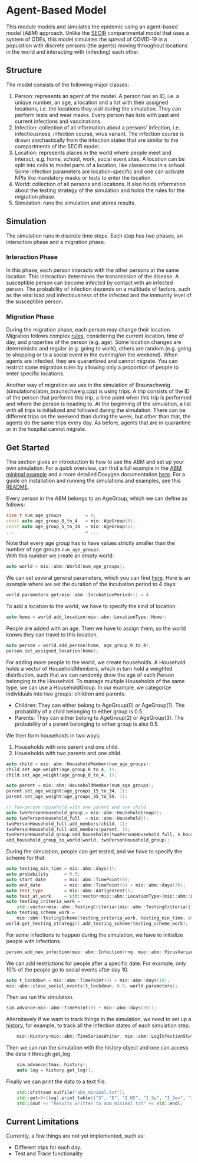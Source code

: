 # Agent-Based Model

This module models and simulates the epidemic using an agent-based model (*ABM*) approach. Unlike the [SECIR](../ode_secir/README.md) compartmental model that uses a system of ODEs, this model simulates the spread of COVID-19 in a population with discrete persons (the agents) moving throughout locations in the world and interacting with (infecting) each other.

## Structure

The model consists of the following major classes:

1. Person: represents an agent of the model. A person has an ID, i.e. a unique number, an age, a location and a list with their assigned locations, i.e. the locations they visit during the simulation. They can perform tests and wear masks. Every person has lists with past and current infections and vaccinations.
2. Infection: collection of all information about a persons' infection, i.e. infectiousness, infection course, virus variant. The infection course is drawn stochastically from the infection states that are similar to the compartments of the SECIR model.
3. Location: represents places in the world where people meet and interact, e.g. home, school, work, social event sites. A location can be split into cells to model parts of a location, like classrooms in a school. Some infection parameters are location-specific and one can activate NPIs like mandatory masks or tests to enter the location.
4. World: collection of all persons and locations. It also holds information about the testing strategy of the simulation and holds the rules for the migration phase.
5. Simulation: runs the simulation and stores results.

## Simulation

The simulation runs in discrete time steps. Each step has two phases, an interaction phase and a migration phase.

### Interaction Phase

In this phase, each person interacts with the other persons at the same location. This interaction determines the transmission of the disease. A susceptible person can become infected by contact with an infected person. The probability of infection depends on a multitude of factors, such as the viral load and infectiousness of the infected and the immunity level of the susceptible person.

### Migration Phase

During the migration phase, each person may change their location. Migration follows complex [rules](../abm/migration_rules.cpp), considering the current location, time of day, and properties of the person (e.g. age). Some location changes are deterministic and regular (e.g. going to work), others are random (e.g. going to shopping or to a social event in the evening/on the weekend). When agents are infected, they are quarantined and cannot migrate. You can restrict some migration rules by allowing only a proportion of people to enter specific locations.

Another way of migration we use in the simulation of Braunschweig (simulations/abm_braunschweig.cpp) is using trips. A trip consists of the ID of the person that performs this trip, a time point when this trip is performed and where the person is heading to. At the beginning of the simulation, a list with all trips is initialized and followed during the simulation. There can be different trips on the weekend than during the week, but other than that, the agents do the same trips every day. As before, agents that are in quarantine or in the hospital cannot migrate.

## Get Started

This section gives an introduction to how to use the ABM and set up your own simulation. For a quick overview, can find a full example in the [ABM minimal example](../../examples/abm_minimal.cpp) and a more detailed Doxygen documentation [here](https://scicompmod.github.io/memilio/documentation/index.html ). For a guide on installation and running the simulations and examples, see this [README](../../README.md).

Every person in the ABM belongs to an AgeGroup, which we can define as follows:  

```cpp  
size_t num_age_groups         = 4;  
const auto age_group_0_to_4   = mio::AgeGroup(0);  
const auto age_group_5_to_14  = mio::AgeGroup(1);  
...                           = ...  
```  

Note that every age group has to have values strictly smaller than the number of age groups `num_age_groups`.  
With this number we create an empty world:  

```cpp
auto world = mio::abm::World(num_age_groups);
```

We can set several general parameters, which you can find [here](../abm/parameters.h). Here is an example where we set the duration of the incubation period to 4 days:

```cpp
world.parameters.get<mio::abm::IncubationPeriod>() = 4.
```

To add a location to the world, we have to specify the kind of location.

```cpp
auto home = world.add_location(mio::abm::LocationType::Home);
```

People are added with an age. Then we have to assign them, so the world knows they can travel to this location.

```cpp
auto person = world.add_person(home, age_group_0_to_4);
person.set_assigned_location(home);
```

For adding more people to the world, we create households. A Household holds a vector of HouseholdMembers, which in turn hold a weighted distribution, such that we can randomly draw the age of each Person belonging to the Household. To manage multiple Households of the same type, we can use a HouseholdGroup.
In our example, we categorize individuals into two groups: children and parents.

- Children: They can either belong to AgeGroup(0) or AgeGroup(1). The probability of a child belonging to either group is 0.5.
- Parents: They can either belong to AgeGroup(2) or AgeGroup(3). The probability of a parent belonging to either group is also 0.5.

We then form households in two ways:

1. Households with one parent and one child.
2. Households with two parents and one child.

```cpp
auto child = mio::abm::HouseholdMember(num_age_groups);
child.set_age_weight(age_group_0_to_4, 1);
child.set_age_weight(age_group_0_to_4, 1);

auto parent = mio::abm::HouseholdMember(num_age_groups);
parent.set_age_weight(age_groups_15_to_34, 1);
parent.set_age_weight(age_groups_35_to_59, 1);

// Two-person household with one parent and one child.
auto twoPersonHousehold_group = mio::abm::HouseholdGroup();
auto twoPersonHousehold_full  = mio::abm::Household();
twoPersonHousehold_full.add_members(child, 1);
twoPersonHousehold_full.add_members(parent, 1);
twoPersonHousehold_group.add_households(twoPersonHousehold_full, n_households);
add_household_group_to_world(world, twoPersonHousehold_group);

```

During the simulation, people can get tested, and we have to specify the scheme for that:

```cpp
auto testing_min_time = mio::abm::days(1);
auto probability      = 0.5;
auto start_date       = mio::abm::TimePoint(0);
auto end_date         = mio::abm::TimePoint(0) + mio::abm::days(30);
auto test_type        = mio::abm::AntigenTest();
auto test_at_work     = std::vector<mio::abm::LocationType>{mio::abm::LocationType::Work};
auto testing_criteria_work =
    std::vector<mio::abm::TestingCriteria>{mio::abm::TestingCriteria({}, test_at_work, {})};
auto testing_scheme_work =
    mio::abm::TestingScheme(testing_criteria_work, testing_min_time, start_date, end_date, test_type, probability);
world.get_testing_strategy().add_testing_scheme(testing_scheme_work);
```

For some infections to happen during the simulation, we have to initialize people with infections.

```cpp
person.add_new_infection(mio::abm::Infection(rng, mio::abm::VirusVariant::Wildtype, person.get_age(), world.parameters, start_date, infection_state));
```

We can add restrictions for people after a specific date. For example, only 10% of the people go to social events after day 10.

```cpp
auto t_lockdown = mio::abm::TimePoint(0) + mio::abm::days(10);
mio::abm::close_social_events(t_lockdown, 0.9, world.parameters);
```

Then we run the simulation.

```cpp
sim.advance(mio::abm::TimePoint(0) + mio::abm::days(30));
```

Alternitavely if we want to track things in the simulation, we need to set up a [history](../../memilio/io/README.md#the-history-object), for example, to track all the Infection states of each simulation step.

```cpp
    mio::History<mio::abm::TimeSeriesWriter, mio::abm::LogInfectionState> history;
```

Then we can run the simulation with the history object and one can access the data it through get_log.

```cpp
    sim.advance(tmax, history);
    auto log = history.get_log();
```

Finally we can print the data to a text file.

```cpp
    std::ofstream outfile("abm_minimal.txt");
    std::get<0>(log).print_table({"S", "E", "I_NS", "I_Sy", "I_Sev", "I_Crit", "R", "D"}, 7, 4, outfile);
    std::cout << "Results written to abm_minimal.txt" << std::endl;
```

## Current Limitations

Currently, a few things are not yet implemented, such as:

- Different trips for each day.
- Test and Trace functionality
